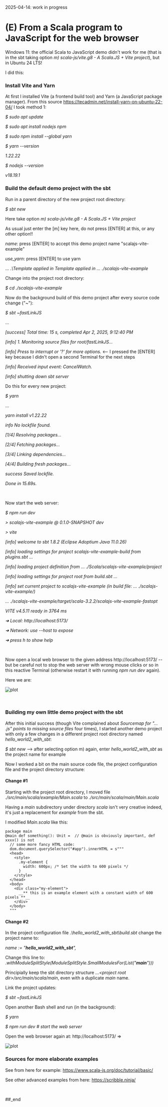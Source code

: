 2025-04-14: work in progress

# (E) From a Scala program to JavaScript for the web browser

Windows 11: the official Scala to JavaScript demo didn't work for me (that is in the sbt taking option _m) scala-js/vite.g8 - A Scala.JS + Vite project_), but in Ubuntu 24 LTS!

I did this:

### Install Vite and Yarn

At first I installed Vite (a frontend build tool) and Yarn (a JavaScript package manager). From this source https://tecadmin.net/install-yarn-on-ubuntu-22-04/ I took method 1:

_$ sudo apt update_

_$ sudo apt install nodejs npm_

_$ sudo npm install --global yarn_

_$ yarn --version_

_1.22.22_

_$ nodejs --version_

_v18.19.1_

### Build the default demo project with the sbt

Run in a parent directory of the new project root directory:

_$ sbt new_

Here take option _m) scala-js/vite.g8 - A Scala.JS + Vite project_

As usual just enter the [m] key here, do not press [ENTER] at this, or any other option!!

_name_: press [ENTER] to accept this demo project name "scalajs-vite-example"

_use_yarn_: press [ENTER] to use yarn

...
_.\Template applied in Template applied in ... ./scalajs-vite-example_

Change into the project root directory:

_$ cd ./scalajs-vite-example_

Now do the background build of this demo project after every source code change ("~"):

_$ sbt ~fastLinkJS_

...

_[success] Total time: 15 s, completed Apr 2, 2025, 9:12:40 PM_

_[info] 1. Monitoring source files for root/fastLinkJS..._

_[info]    Press <enter> to interrupt or '?' for more options._ <-- I pressed the [ENTER] key because I didn't open a second Terminal for the next steps

_[info] Received input event: CancelWatch._

_[info] shutting down sbt server_

Do this for every new project:

_$ yarn_

...

_yarn install v1.22.22_

_info No lockfile found._

_[1/4] Resolving packages..._

_[2/4] Fetching packages..._

_[3/4] Linking dependencies..._

_[4/4] Building fresh packages..._

_success Saved lockfile._

_Done in 15.69s._

<br/>

Now start the web server:

_$ npm run dev_

_> scalajs-vite-example \@ 0.1.0-SNAPSHOT dev_

_> vite_

_[info] welcome to sbt 1.8.2 (Eclipse Adoptium Java 11.0.26)_

_[info] loading settings for project scalajs-vite-example-build from plugins.sbt ..._

_[info] loading project definition from ... ./Scala/scalajs-vite-example/project_

_[info] loading settings for project root from build.sbt ..._

_[info] set current project to scalajs-vite-example (in build file: ... ./scalajs-vite-example/)_

_... ./scalajs-vite-example/target/scala-3.2.2/scalajs-vite-example-fastopt_

_VITE v4.5.11  ready in 3764 ms_

_➜  Local:   http://localhost:5173/_
  
_➜  Network: use --host to expose_
  
_➜  press h to show help_

<br/>

Now open a local web browser to the given address http://localhost:5173/ -- but be careful not to stop the web server with wrong mouse clicks or so in this reactive Terminal (otherwise restart it with running _npm run dev_ again).

Here we are:

![plot](https://github.com/PLC-Programmer/PLC-Programmer.github.io/blob/main/hello_world_from_vite.png)

<br/>

### Building my own little demo project with the sbt

After this initial success (though Vite complained about _Sourcemap for "... .js" points to missing source files_ four times), I started another demo project with only a few changes in a different project root directory named _hello_world2_with_sbt_:

_$ sbt new_ --> after selecting option m) again, enter _hello_world2_with_sbt_ as the project name for example

<sbt is doing its stuff>

Now I worked a bit on the main source code file, the project configuration file and the project directory structure:

#### Change #1

Starting with the project root directory, I moved file _./src/main/scala/example/Main.scala_ to _./src/main/scala/main/Main.scala_

Having a _main_ subdirectory under directory _scala_ isn't very creative indeed, it's just a replacement for _example_ from the sbt.

I modified _Main.scala_ like this:

```
package main
@main def something(): Unit =  // @main is obviously important, def xxxx() is not
  // some more fancy HTML code:
  dom.document.querySelector("#app").innerHTML = s"""
  <head>
    <style>
      .my-element {
        width: 600px; /* Set the width to 600 pixels */
      }
    </style>
  </head>
  <body>
    <div class="my-element">
      __** this is an example element with a constant width of 600 pixels **__
    </div>
  </body>
  """
```

#### Change #2

In the project configuration file _.\hello_world2_with_sbt\build.sbt_ change the project name to:

_name := "**hello_world2_with_sbt**",_

Change this line to: _.withModuleSplitStyle(ModuleSplitStyle.SmallModulesFor(List("**main**")))_

Principially keep the sbt directory structure _...\<project root dir\>/src/main/scala/main_, even with a duplicate _main_ name.

Link the project updates:  

_$ sbt ~fastLinkJS_

Open another Bash shell and run (in the background):

_$ yarn_

_$ npm run dev  # start the web server_

Open the web browser again at: http://localhost:5173/ =>

![plot](https://github.com/PLC-Programmer/PLC-Programmer.github.io/blob/main/hello_world2_with_sbt_from_vite.png)

### Sources for more elaborate examples

See from here for example: https://www.scala-js.org/doc/tutorial/basic/

See other advanced examples from here: https://scribble.ninja/

<br/>

##_end
